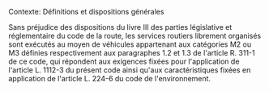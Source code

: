 Contexte: Définitions et dispositions générales

Sans préjudice des dispositions du livre III des parties législative et réglementaire du code de la route, les services routiers librement organisés sont exécutés au moyen de véhicules appartenant aux catégories M2 ou M3 définies respectivement aux paragraphes 1.2 et 1.3 de l'article R. 311-1 de ce code, qui répondent aux exigences fixées pour l'application de l'article L. 1112-3 du présent code ainsi qu'aux caractéristiques fixées en application de l'article L. 224-6 du code de l'environnement.